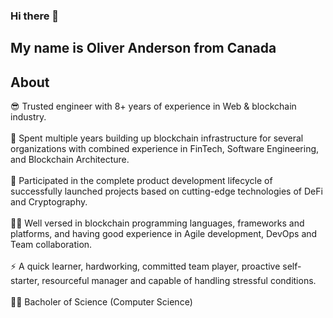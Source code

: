 ### Hi there 👋 

## My name is Oliver Anderson from Canada


## About

😎 Trusted engineer with 8+ years of experience in Web & blockchain industry.
<br></br>
🔭 Spent multiple years building up blockchain infrastructure for several organizations with combined experience in FinTech, Software Engineering, and Blockchain Architecture.
<br></br>
🚀 Participated in the complete product development lifecycle of successfully launched projects based on cutting-edge technologies of DeFi and Cryptography.
<br></br>
👨‍💻 Well versed in blockchain programming languages, frameworks and platforms,  and having good experience in Agile development, DevOps and Team collaboration.
<br></br>
⚡ A quick learner, hardworking, committed team player, proactive self-starter, resourceful manager and capable of handling stressful conditions.
<br></br>
👨‍🎓 Bacholer of Science (Computer Science)
<br></br>
